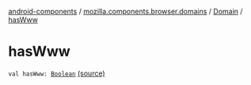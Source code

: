 [android-components](../../index.md) / [mozilla.components.browser.domains](../index.md) / [Domain](index.md) / [hasWww](./has-www.md)

# hasWww

`val hasWww: `[`Boolean`](https://kotlinlang.org/api/latest/jvm/stdlib/kotlin/-boolean/index.html) [(source)](https://github.com/mozilla-mobile/android-components/blob/master/components/browser/domains/src/main/java/mozilla/components/browser/domains/Domain.kt#L10)